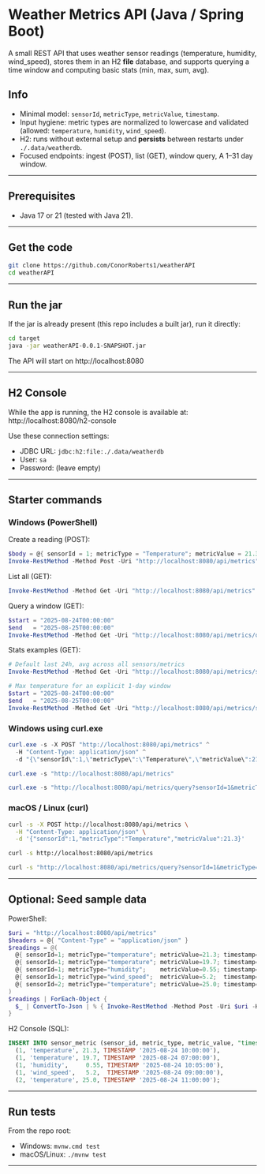 # Weather Metrics API (Java / Spring Boot)

A small REST API that uses weather sensor readings (temperature, humidity, wind_speed), stores them in an H2 **file** database, and supports querying a time window and computing basic stats (min, max, sum, avg).

## Info

- Minimal model: `sensorId`, `metricType`, `metricValue`, `timestamp`.
- Input hygiene: metric types are normalized to lowercase and validated (allowed: `temperature`, `humidity`, `wind_speed`).
- H2: runs without external setup and **persists** between restarts under `./.data/weatherdb`.
- Focused endpoints: ingest (POST), list (GET), window query, A 1–31 day window.


---

## Prerequisites

- Java 17 or 21 (tested with Java 21).

---

## Get the code

```bash
git clone https://github.com/ConorRoberts1/weatherAPI
cd weatherAPI
```

---

## Run the jar 

If the jar is already present (this repo includes a built jar), run it directly:

```bash
cd target
java -jar weatherAPI-0.0.1-SNAPSHOT.jar
```

The API will start on http://localhost:8080

---

## H2 Console

While the app is running, the H2 console is available at: http://localhost:8080/h2-console

Use these connection settings:
- JDBC URL: `jdbc:h2:file:./.data/weatherdb`
- User: `sa`
- Password: (leave empty)

---

## Starter commands

### Windows (PowerShell)

Create a reading (POST):
```powershell
$body = @{ sensorId = 1; metricType = "Temperature"; metricValue = 21.3 } | ConvertTo-Json
Invoke-RestMethod -Method Post -Uri "http://localhost:8080/api/metrics" -ContentType "application/json" -Body $body
```

List all (GET):
```powershell
Invoke-RestMethod -Method Get -Uri "http://localhost:8080/api/metrics"
```

Query a window (GET):
```powershell
$start = "2025-08-24T00:00:00"
$end   = "2025-08-25T00:00:00"
Invoke-RestMethod -Method Get -Uri "http://localhost:8080/api/metrics/query?sensorId=1&metricType=temperature&start=$start&end=$end"
```

Stats examples (GET):
```powershell
# Default last 24h, avg across all sensors/metrics
Invoke-RestMethod -Method Get -Uri "http://localhost:8080/api/metrics/stats"

# Max temperature for an explicit 1-day window
$start = "2025-08-24T00:00:00"
$end   = "2025-08-25T00:00:00"
Invoke-RestMethod -Method Get -Uri "http://localhost:8080/api/metrics/stats?metrics=temperature&stat=max&start=$start&end=$end"
```

### Windows using curl.exe
```powershell
curl.exe -s -X POST "http://localhost:8080/api/metrics" ^
  -H "Content-Type: application/json" ^
  -d "{\"sensorId\":1,\"metricType\":\"Temperature\",\"metricValue\":21.3}"

curl.exe -s "http://localhost:8080/api/metrics"

curl.exe -s "http://localhost:8080/api/metrics/query?sensorId=1&metricType=temperature&start=2025-08-24T00:00:00&end=2025-08-25T00:00:00"
```

### macOS / Linux (curl)
```bash
curl -s -X POST http://localhost:8080/api/metrics \
  -H "Content-Type: application/json" \
  -d '{"sensorId":1,"metricType":"Temperature","metricValue":21.3}'

curl -s http://localhost:8080/api/metrics

curl -s "http://localhost:8080/api/metrics/query?sensorId=1&metricType=temperature&start=2025-08-24T00:00:00&end=2025-08-25T00:00:00"
```

---

## Optional: Seed sample data

PowerShell:
```powershell
$uri = "http://localhost:8080/api/metrics"
$headers = @{ "Content-Type" = "application/json" }
$readings = @(
  @{ sensorId=1; metricType="temperature"; metricValue=21.3; timestamp="2025-08-24T10:00:00" },
  @{ sensorId=1; metricType="temperature"; metricValue=19.7; timestamp="2025-08-24T07:00:00" },
  @{ sensorId=1; metricType="humidity";    metricValue=0.55; timestamp="2025-08-24T10:05:00" },
  @{ sensorId=1; metricType="wind_speed";  metricValue=5.2;  timestamp="2025-08-24T09:00:00" },
  @{ sensorId=2; metricType="temperature"; metricValue=25.0; timestamp="2025-08-24T11:00:00" }
)
$readings | ForEach-Object {
  $_ | ConvertTo-Json | % { Invoke-RestMethod -Method Post -Uri $uri -Headers $headers -Body $_ }
}
```

H2 Console (SQL):
```sql
INSERT INTO sensor_metric (sensor_id, metric_type, metric_value, "timestamp") VALUES
  (1, 'temperature', 21.3, TIMESTAMP '2025-08-24 10:00:00'),
  (1, 'temperature', 19.7, TIMESTAMP '2025-08-24 07:00:00'),
  (1, 'humidity',     0.55, TIMESTAMP '2025-08-24 10:05:00'),
  (1, 'wind_speed',   5.2,  TIMESTAMP '2025-08-24 09:00:00'),
  (2, 'temperature', 25.0, TIMESTAMP '2025-08-24 11:00:00');
```

---

## Run tests 

From the repo root:
- Windows: `mvnw.cmd test`
- macOS/Linux: `./mvnw test`

---

